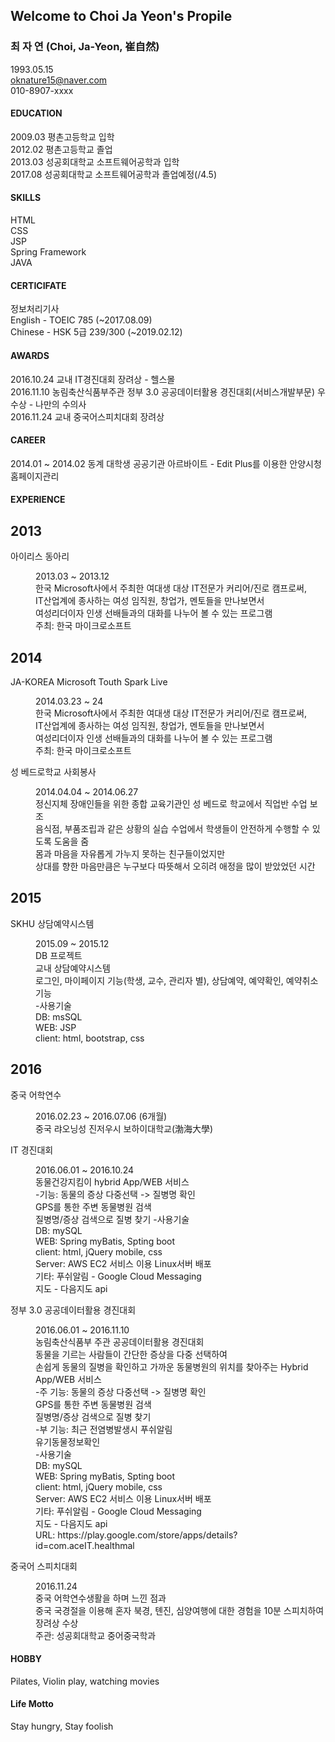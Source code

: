 
## Welcome to Choi Ja Yeon's Propile

### 최 자 연 (Choi, Ja-Yeon, 崔自然)<br>
1993.05.15 <br>
oknature15@naver.com<br>010-8907-xxxx



#### **EDUCATION**<br>
2009.03 평촌고등학교 입학<br>
2012.02 평촌고등학교 졸업<br>
2013.03 성공회대학교 소프트웨어공학과 입학<br>
2017.08 성공회대학교 소프트웨어공학과 졸업예정(/4.5)<br>



#### **SKILLS**<br>
HTML<br>
CSS<br>
JSP<br>
Spring Framework<br>
JAVA<br>



#### **CERTICIFATE**<br>
정보처리기사<br>
English - TOEIC 785 (~2017.08.09)<br>
Chinese - HSK 5급 239/300 (~2019.02.12)<br>



#### **AWARDS**<br>
2016.10.24  교내 IT경진대회 장려상 - 헬스몰<br>
2016.11.10  농림축산식품부주관 정부 3.0 공공데이터활용 경진대회(서비스개발부문) 우수상 - 나만의 수의사<br>
2016.11.24  교내 중국어스피치대회 장려상<br>
 


#### **CAREER**<br>
2014.01 ~ 2014.02   동계 대학생 공공기관 아르바이트 - Edit Plus를 이용한 안양시청 홈페이지관리


 
#### **EXPERIENCE**<br>
 
 
 <div id="timeline" class="timeline-container">
	<div class="timeline-wrapper">
		<h2 class="timeline-time">2013</h2>
		<dl class="timeline-series">
			<dt class="timeline-event" id="event01"><a>아이리스 동아리</a></dt>
			<dd class="timeline-event-content" id="event01EX">
				<p>2013.03 ~ 2013.12<br>
                                한국 Microsoft사에서 주최한 여대생 대상 IT전문가 커리어/진로 캠프로써, <br>
                                IT산업계에 종사하는 여성 임직원, 창업가, 멘토들을 만나보면서 <br>
                                여성리더이자 인생 선배들과의 대화를 나누어 볼 수 있는 프로그램<br>
                                주최: 한국 마이크로소프트</p>
			</dd>
		</dl>
	</div>
	<div class="timeline-wrapper">
                <h2 class="timeline-time">2014</h2>
                <dl class="timeline-series">
			<dt class="timeline-event" id="event02"><a>JA-KOREA Microsoft Touth Spark Live</a></dt>
			<dd class="timeline-event-content" id="event02EX">
				<p>2014.03.23 ~ 24<br>
                                한국 Microsoft사에서 주최한 여대생 대상 IT전문가 커리어/진로 캠프로써, <br>
                                IT산업계에 종사하는 여성 임직원, 창업가, 멘토들을 만나보면서 <br>
                                여성리더이자 인생 선배들과의 대화를 나누어 볼 수 있는 프로그램<br>
                                주최: 한국 마이크로소프트</p>
			</dd>
			<dt class="timeline-event" id="event03"><a>성 베드로학교 사회봉사</a></dt>
			<dd class="timeline-event-content" id="event03EX">
				<p>2014.04.04 ~ 2014.06.27<br>
				정신지체 장애인들을 위한 종합 교육기관인 성 베드로 학교에서 직업반 수업 보조<br>
				음식점, 부품조립과 같은 상황의 실습 수업에서 학생들이 안전하게 수행할 수 있도록 도움을 줌<br>
				몸과 마음을 자유롭게 가누지 못하는 친구들이었지만 <br>
				상대를 향한 마음만큼은 누구보다 따뜻해서 오히려 애정을 많이 받았었던 시간 </p>
			</dd>
		</dl>
	</div>
	<div class="timeline-wrapper">
                <h2 class="timeline-time">2015</h2>
                <dl class="timeline-series">
			<dt class="timeline-event" id="event04"><a>SKHU 상담예약시스템</a></dt>
			<dd class="timeline-event-content" id="event04EX">
				<p>2015.09 ~ 2015.12<br>
                                DB 프로젝트 <br>
				교내 상담예약시스템<br>
				로그인, 마이페이지 기능(학생, 교수, 관리자 별), 상담예약, 예약확인, 예약취소기능<br>
				-사용기술<br>
				DB: msSQL<br>
				WEB: JSP<br>
				client: html, bootstrap, css<br>
                                </p>
			</dd>
		</dl>
	</div>
	<div class="timeline-wrapper">
                <h2 class="timeline-time">2016</h2>
                <dl class="timeline-series">
			<dt class="timeline-event" id="event05"><a>중국 어학연수</a></dt>
                        <dd class="timeline-event-content" id="event05EX">
				<p>2016.02.23 ~ 2016.07.06 (6개월)<br>
				중국 랴오닝성 진저우시 보하이대학교(渤海大學)<br>
				</p>
                        </dd>
			<dt class="timeline-event" id="event06"><a>IT 경진대회</a></dt>
                        <dd class="timeline-event-content" id="event06EX">
				<p>2016.06.01 ~ 2016.10.24<br>
				동물건강지킴이 hybrid App/WEB 서비스 <br>
				-기능: 동물의 증상 다중선택 -> 질병명 확인<br>GPS를 통한 주변 동물병원 검색<br>질병명/증상 검색으로 질병 찾기
				-사용기술<br>
				DB: mySQL<br>
				WEB: Spring myBatis, Spting boot<br>
				client: html, jQuery mobile, css<br>
				Server: AWS EC2 서비스 이용 Linux서버 배포<br>
				기타: 푸쉬알림 - Google Cloud Messaging<br>지도 - 다음지도 api
				</p>
                        </dd>
			<dt class="timeline-event" id="event07"><a>정부 3.0 공공데이터활용 경진대회</a></dt>
                        <dd class="timeline-event-content" id="event07EX">
				<p>2016.06.01 ~ 2016.11.10<br>
				농림축산식품부 주관 공공데이터활용 경진대회<br>
				동물을 기르는 사람들이 간단한 증상을 다중 선택하여<br>
				손쉽게 동물의 질병을 확인하고 가까운 동물병원의 위치를 찾아주는 Hybrid App/WEB 서비스<br>
				-주 기능: 동물의 증상 다중선택 -> 질병명 확인<br>GPS를 통한 주변 동물병원 검색<br>질병명/증상 검색으로 질병 찾기<br>
				-부 기능: 최근 전염병발생시 푸쉬알림<br>유기동물정보확인<br>
				-사용기술<br>
				DB: mySQL<br>
				WEB: Spring myBatis, Spting boot<br>
				client: html, jQuery mobile, css<br>
				Server: AWS EC2 서비스 이용 Linux서버 배포<br>
				기타: 푸쉬알림 - Google Cloud Messaging<br>지도 - 다음지도 api<br>
				URL: https://play.google.com/store/apps/details?id=com.aceIT.healthmal
				</p>
                        </dd>
			<dt class="timeline-event" id="event08"><a>중국어 스피치대회</a></dt>
                        <dd class="timeline-event-content" id="event08EX">
                                <p>2016.11.24<br>
				중국 어학연수생활을 하며 느낀 점과<br>
				중국 국경절을 이용해 혼자 북경, 톈진, 심양여행에 대한 경험을 10분 스피치하여 장려상 수상<br>
				주관: 성공회대학교 중어중국학과</p>
                        </dd>
		</dl>

#### **HOBBY**<br>
Pilates, Violin play, watching movies



#### **Life Motto**<br>
Stay hungry, Stay foolish
